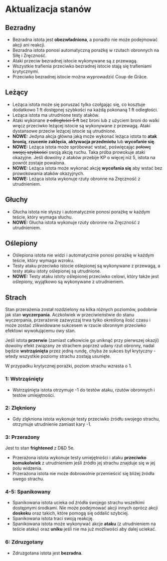 # Aktualizacja stanów

## Bezradny

* Bezradna istota jest **obezwładniona**, a ponadto nie może podejmować akcji ani reakcji.
* Bezradna istota ponosi automatyczną porażkę w rzutach obronnych na Siłę i Zręczność.
* Ataki przeciw bezradnej istocie wykonywane są z przewagą.
* Wszystkie trafienia przeciwko bezradnej istocie stają się trafieniami krytycznymi.
* Przeciwko bezradnej istocie można wyprowadzić Coup de Grâce.

## Leżący

* Leżąca istota może się poruszać tylko czołgając się, co kosztuje dodatkowo 1 ft dostępnej szybkości na każdą pokonaną 1 ft odległości.
* Leżąca istota ma utrudnione testy ataków.
* Ataki wykonane ~~z odległości 5 ft~~ bez broni lub z użyciem broni do walki wręcz przeciwko leżącej istocie są wykonywane z przewagą. Ataki dystansowe przeciw leżącej istocie są utrudnione.
* **NOWE:** Jedyna akcja główna jaką może wykonać leżąca istota to **atak bronią**, **rzucenie zaklęcia**, **aktywacja przedmiotu** lub **wycofanie się**.
* **NOWE:** Leżąca istota może spróbować wstać, poświęcając ~~połowę swojej szybkości~~ swoją akcję ruchu. Taka próba prowokuje ataki okazyjne. Jeśli dowolny z ataków przebije KP o więcej niż 5, istota na powrót zostaje powalona.
* **NOWE:** Leżąca istota może wykonać akcję **wycofania się** aby wstać bez prowokowania ataków okazyjnych.
* **NOWE:** Leżąca istota wykonuje rzuty obronne na Zręczność z utrudnieniem.

## Głuchy

* Głucha istota nie słyszy i automatycznie ponosi porażkę w każdym teście, który wymaga słuchu.
* **NOWE:** Głucha istota wykonuje rzuty obronne na Zręczność z utrudnieniem.

## Oślepiony

* Oślepiona istota nie widzi i automatycznie ponosi porażkę w każdym teście, który wymaga wzroku.
* Testy ataku przeciwko istocie oślepionej są wykonywane z przewagą, a testy ataku istoty oślepionej są utrudnione.
* **NOWE:** Testy ataku istoty oślepionej przeciwko celowi, który także jest oślepiony, wyjątkowo są wykonywane z utrudnieniem.

## Strach

Stan przerażenia został rozdzielony na kilka różnych poziomów, podobnie jak stan **wyczerpania**. Aczkolwiek w przeciwieństwie do stanu wyczerpania, przerażenie zazwyczaj trwa tylko określoną ilość czasu i może zostać zlikwidowane sukcesem w rzucie obronnym przeciwko efektowi wywołującemu owy stan.

Jeśli istota **przerwie** (zamiast całkowicie go uniknąć przy pierwszej okazji) dowolny efekt związany ze strachem poprzez udany rzut obronny, nadal będzie **wstrząśnięta** przez jedną rundę, chyba że sukces był krytyczny - wtedy wszystkie poziomy strachu zostają usunięte.

W przypadku krytycznej porażki, poziom strachu wzrasta o 1.

### 1: Wstrząśnięty

* Wstrząśnięta istota otrzymuje -1 do testów ataku, rzutów obronnych i testów umiejętności.

### 2: Zlękniony

* Gdy zlękniona istota wykonuje testy przeciwko źródłu swojego strachu, otrzymuje utrudnienie zamiast kary -1.

### 3: Przerażony

Jest to stan **frightened** z D&D 5e.

* Przerażona istota wykonuje testy umiejętności i ataku **przeciwko komukolwiek** z utrudnieniem jeśli źródło jej strachu znajduje się w jej polu widzenia.
* Przerażona istota nie może dobrowolnie przemieścić się bliżej źródła swego strachu.

### 4-5: Spanikowany

* Spanikowana istota ucieka od źródła swojego strachu wszelkimi dostępnymi środkami. Nie może podejmować akcji innych oprócz akcji **doskoku** oraz takich, które pomogą się oddalić szybciej.
* Spanikowana istota traci swoją reakcję.
* Spanikowana istota może wykonywać akcje **ataku** (z utrudnieniem na teście ataku) oraz **uniku** jeśli nie ma już możliwości aby dalej uciekać.

### 6: Zdruzgotany

* Zdruzgotana istota jest **bezradna**.